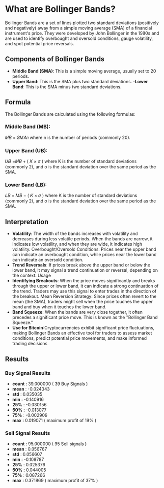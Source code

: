 # What are Bollinger Bands?
Bollinger Bands are a set of lines plotted two standard deviations (positively and negatively) away from a simple moving average (SMA) of a financial instrument's price. They were developed by John Bollinger in the 1980s and are used to identify overbought and oversold conditions, gauge volatility, and spot potential price reversals.

## Components of Bollinger Bands
- **Middle Band (SMA)**: This is a simple moving average, usually set to 20 periods.
- **Upper Band**: This is the SMA plus two standard deviations.
-**Lower Band**: This is the SMA minus two standard deviations.
## Formula
The Bollinger Bands are calculated using the following formulas:

### Middle Band (MB):

𝑀𝐵 = 𝑆𝑀𝐴𝑛
where n is the number of periods (commonly 20).

### Upper Band (UB):
𝑈𝐵 =𝑀𝐵 + ( 𝐾 × 𝜎 )
where K is the number of standard deviations (commonly 2), and σ is the standard deviation over the same period as the SMA.

### Lower Band (LB):
𝐿𝐵 = 𝑀𝐵 − ( 𝐾 × 𝜎 )
where K is the number of standard deviations (commonly 2), and σ is the standard deviation over the same period as the SMA.
## Interpretation
- **Volatility**: The width of the bands increases with volatility and decreases during less volatile periods. When the bands are narrow, it indicates low volatility, and when they are wide, it indicates high volatility.
Overbought/Oversold Conditions: Prices near the upper band can indicate an overbought condition, while prices near the lower band can indicate an oversold condition.
- **Trend Reversals**: If prices break above the upper band or below the lower band, it may signal a trend continuation or reversal, depending on the context.
Usage
- **Identifying Breakouts**: When the price moves significantly and breaks through the upper or lower band, it can indicate a strong continuation of the trend. Traders may use this signal to enter trades in the direction of the breakout.
Mean Reversion Strategy: Since prices often revert to the mean (the SMA), traders might sell when the price touches the upper band and buy when it touches the lower band.
- **Band Squeeze**: When the bands are very close together, it often precedes a significant price move. This is known as the "Bollinger Band Squeeze."
- **Use for Bitcoin**:Cryptocurrencies exhibit significant price fluctuations, making Bollinger Bands an effective tool for traders to assess market conditions, predict potential price movements, and make informed trading decisions.
## Results
### Buy Signal Results
- **count**  :  39.000000 ( 39 Buy Signals )
- **mean**   :  -0.024343
- **std**    :   0.035035
- **min**    :  -0.140916
- **25%**    :  -0.030156
- **50%**    :  -0.013077
- **75%**    :  -0.002909
- **max**    :   0.019071 ( maximum profit of 19% )
### Sell Signal Results
- **count**  :  95.000000 ( 95 Sell signals )
- **mean**   :   0.056767
- **std**    :   0.056607
- **min**    :  -0.108787
- **25%**    :   0.025376
- **50%**    :   0.044005
- **75%**    :   0.087266
- **max**    :   0.371869 ( maximum profit of 37% )
